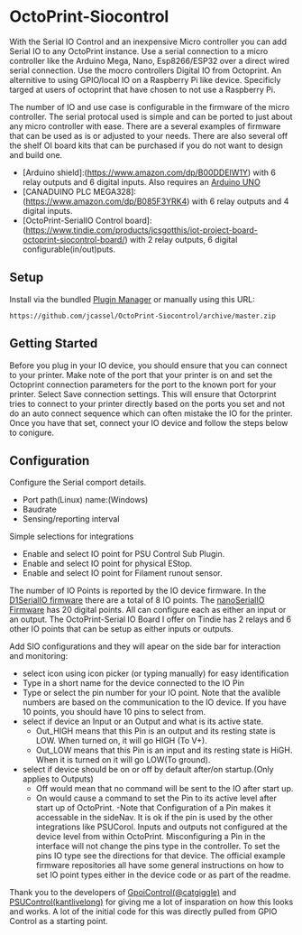 # OctoPrint-Siocontrol
With the Serial IO Control and an inexpensive Micro controller you can add Serial IO to any OctoPrint instance. Use a serial connection to a micro controller like the Arduino Mega, Nano, Esp8266/ESP32 over a direct wired serial connection. Use the mocro controllers Digital IO from Octoprint. An alternitive to using GPIO/local IO on a Raspberry Pi like device. Specificly targed at users of octoprint that have chosen to not use a Raspberry Pi. 

The number of IO and use case is configurable in the firmware of the micro controller. The serial protocal used is simple and can be ported to just about any micro controller with ease. There are a several examples of firmware that can be used as is or adjusted to your needs. There are also several off the shelf OI board kits that can be purchased if you do not want to design and build one.

- [Arduino shield]:(https://www.amazon.com/dp/B00DDEIW1Y) with 6 relay outputs and 6 digital inputs. Also requires an [Arduino UNO](https://www.amazon.com/Arduino-A000066-ARDUINO-UNO-R3/dp/B008GRTSV6)
- [CANADUINO PLC MEGA328]:(https://www.amazon.com/dp/B085F3YRK4) with 6 relay outputs and 4 digital inputs. 
- [OctoPrint-SerialIO Control board]:(https://www.tindie.com/products/jcsgotthis/iot-project-board-octoprint-siocontrol-board/) with 2 relay outputs, 6 digital configurable(in/out)puts. 






## Setup

Install via the bundled [Plugin Manager](https://docs.octoprint.org/en/master/bundledplugins/pluginmanager.html)
or manually using this URL:

    https://github.com/jcassel/OctoPrint-Siocontrol/archive/master.zip

## Getting Started
Before you plug in your IO device, you should ensure that you can connect to your printer. Make note of the port that your printer is on and set the Octoprint connection parameters for the port to the known port for your printer. Select Save connection settings. This will ensure that Octorprint tries to connect to your printer directly based on the ports you set and not do an auto connect sequence which can often mistake the IO for the printer. Once you have that set, connect your IO device and follow the steps below to conigure. 

## Configuration
Configure the Serial comport details. 
- Port path(Linux) name:(Windows)
- Baudrate  
- Sensing/reporting interval

Simple selections for integrations
- Enable and select IO point for PSU Control Sub Plugin.
- Enable and select IO point for physical EStop.
- Enable and select IO point for Filament runout sensor.

The number of IO Points is reported by the IO device firmware. In the [D1SerialIO firmware](https://github.com/jcassel/D1SerialIO) there are a total of 8 IO points. The [nanoSerialIO Firmware](https://github.com/jcassel/nanoSerialIO) has 20 digital points. All can configure each as either an input or an output. The OctoPrint-Serial IO Board I offer on Tindie has 2 relays and 6 other IO points that can be setup as either inputs or outputs. 

Add SIO configurations and they will apear on the side bar for interaction and monitoring:
- select icon using icon picker (or typing manually) for easy identification
- Type in a short name for the device connected to the IO Pin
- Type or select the pin number for your IO point. Note that the avalible numbers are based on the communication to the IO device. If you have 10 points, you should have 10 pins to select from.
- select if device an Input or an Output and what is its active state.
  - Out_HIGH means that this Pin is an output and its resting state is LOW. When turned on, it will go HIGH (To V+).
  - Out_LOW means that this Pin is an input and its resting state is HiGH. When it is turned on it will go LOW(To ground).
- select if device should be on or off by default after/on startup.(Only applies to Outputs)
  - Off would mean that no command will be sent to the IO after start up. 
  - On would cause a command to set the Pin to its active level after start up of OctoPrint.
-Note that Configuration of a Pin makes it accessable in the sideNav. It is ok if the pin is used by the other integrations like PSUCorol. Inputs and outputs not configured at the device level from within OctoPrint. Misconfiguring a Pin in the interface will not change the pins type in the controller. To set the pins IO type see the directions for that device. The official example firmware repositories all have some general instructions on how to set IO point types either in the device code or as part of the readme. 





Thank you to the developers of [GpoiControl(@catgiggle)](https://github.com/catgiggle/OctoPrint-GpioControl) and [PSUControl(kantlivelong)](https://github.com/kantlivelong/OctoPrint-PSUControl) for giving me a lot of insparation on how this looks and works. A lot of the initial code for this was directly pulled from GPIO Control as a starting point. 

